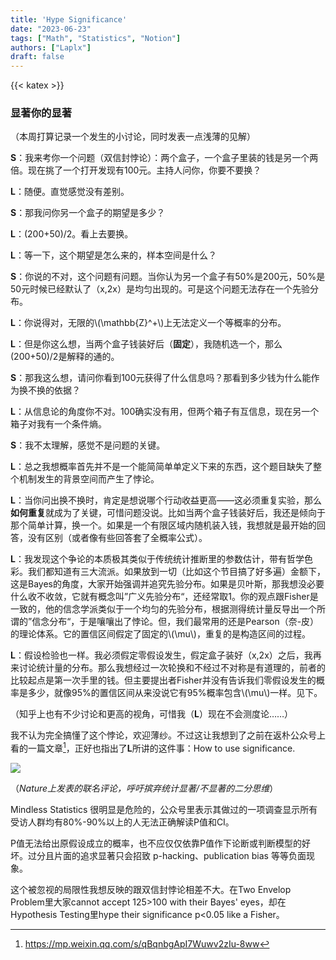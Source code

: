 ```yaml
---
title: 'Hype Significance'
date: "2023-06-23"
tags: ["Math", "Statistics", "Notion"]
authors: ["Laplx"]
draft: false
---
```

{{< katex >}}
### 显著你的显著

（本周打算记录一个发生的小讨论，同时发表一点浅薄的见解）

**S**：我来考你一个问题（双信封悖论）：两个盒子，一个盒子里装的钱是另一个两倍。现在挑了一个打开发现有100元。主持人问你，你要不要换？

**L**：随便。直觉感觉没有差别。

**S**：那我问你另一个盒子的期望是多少？

**L**：(200+50)/2。看上去要换。

**L**：等一下，这个期望是怎么来的，样本空间是什么？

**S**：你说的不对，这个问题有问题。当你认为另一个盒子有50%是200元，50%是50元时候已经默认了（x,2x）是均匀出现的。可是这个问题无法存在一个先验分布。

**L**：你说得对，无限的\\(\mathbb{Z}^+\\)上无法定义一个等概率的分布。

**L**：但是你这么想，当两个盒子钱装好后（**固定**），我随机选一个，那么(200+50)/2是解释的通的。

**S**：那我这么想，请问你看到100元获得了什么信息吗？那看到多少钱为什么能作为换不换的依据？

**L**：从信息论的角度你不对。100确实没有用，但两个箱子有互信息，现在另一个箱子对我有一个条件熵。

**S**：我不太理解，感觉不是问题的关键。

**L**：总之我想概率首先并不是一个能简简单单定义下来的东西，这个题目缺失了整个机制发生的背景空间而产生了悖论。

**L**：当你问出换不换时，肯定是想说哪个行动收益更高——这必须重复实验，那么**如何重复**就成为了关键，可惜问题没说。比如当两个盒子钱装好后，我还是倾向于那个简单计算，换一个。如果是一个有限区域内随机装入钱，我想就是最开始的回答，没有区别（或者像有些回答套了全概率公式）。

**L**：我发现这个争论的本质极其类似于传统统计推断里的参数估计，带有哲学色彩。我们都知道有三大流派。如果放到一切（比如这个节目搞了好多遍）金额下，这是Bayes的角度，大家开始强调并追究先验分布。如果是贝叶斯，那我想没必要什么收不收敛，它就有概念叫”广义先验分布“，还经常取1。你的观点跟Fisher是一致的，他的信念学派类似于一个均匀的先验分布，根据测得统计量反导出一个所谓的”信念分布“，于是嚷嚷出了悖论。但，我们最常用的还是Pearson（奈-皮）的理论体系。它的置信区间假定了固定的\\(\mu\\)，重复的是构造区间的过程。

**L**：假设检验也一样。我必须假定零假设发生，假定盒子装好（x,2x）之后，我再来讨论统计量的分布。那么我想经过一次轮换和不经过不对称是有道理的，前者的比较起点是第一次手里的钱。但主要提出者Fisher并没有告诉我们零假设发生的概率是多少，就像95%的置信区间从来没说它有95%概率包含\\(\mu\\)一样。见下。

（知乎上也有不少讨论和更高的视角，可惜我（**L**）现在不会测度论……）

我不认为完全搞懂了这个悖论，欢迎薄纱。不过这让我想到了之前在返朴公众号上看的一篇文章[^1]，正好也指出了**L**所讲的这件事：How to use significance.

![](./graph/23.6.23.jpg)

（*Nature上发表的联名评论，呼吁摈弃统计显著/不显著的二分思维*）

Mindless Statistics 很明显是危险的，公众号里表示其做过的一项调查显示所有受访人群均有80%-90%以上的人无法正确解读P值和CI。

P值无法给出原假设成立的概率，也不应仅仅依靠P值作下论断或判断模型的好坏。过分且片面的追求显著只会招致 p-hacking、publication bias 等等负面现象。

这个被忽视的局限性我想反映的跟双信封悖论相差不大。在Two Envelop Problem里大家cannot accept 125>100 with their Bayes' eyes，却在Hypothesis Testing里hype their significance p<0.05 like a Fisher。

[^1]:https://mp.weixin.qq.com/s/qBqnbgApI7Wuwv2zIu-8ww